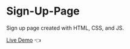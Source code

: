 # Sign-Up-Page

Sign up page created with HTML, CSS, and JS.

[Live Demo](https://guneyuzel.github.io/sign-up-page/) :point_left:
